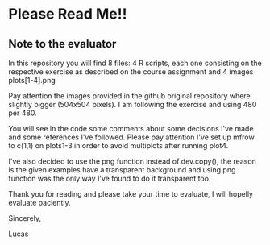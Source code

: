 # Please Read Me!!

## Note to the evaluator

In this repository you will find 8 files: 4 R scripts, each one consisting on the respective exercise as described on the course assignment and 4 images plots[1-4].png

Pay attention the images provided in the github original repository where slightly bigger (504x504 pixels). I am following the exercise and using 480 per 480.

You will see in the code some comments about some decisions I've made and some references I've followed. Please pay attention I've set up mfrow to c(1,1) on plots1-3 in order to avoid multiplots after running plot4.

I've also decided to use the png function instead of dev.copy(), the reason is the given examples have a transparent background and using png function was the only way I've found to do it transparent too.

Thank you for reading and please take your time to evaluate, I will hopelly evaluate paciently.

Sincerely,

Lucas
